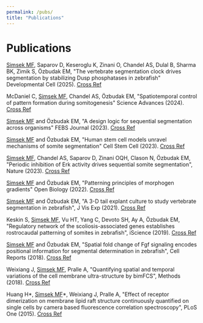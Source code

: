 ```yaml
---
permalink: /pubs/
title: "Publications"
---
```


<h1 class="major">Publications</h1> 
							<p> <u>Simsek MF</u>, Saparov D, Keseroglu K, Zinani O, Chandel AS, Dulal B, Sharma BK, Zimik S, Özbudak EM, "The vertebrate segmentation clock drives segmentation by stabilizing Dusp phosphatases in zebrafish" Developmental Cell (2025). <a href="https://doi.org/10.1016/j.devcel.2024.11.003" target="_blank" class="button">Cross Ref</a> </p>
							<p> McDaniel C, <u>Simsek MF</u>, Chandel AS, Özbudak EM, "Spatiotemporal control of pattern formation during somitogenesis" Science Advances (2024). <a href="https://doi.org/10.1126/sciadv.adk8937" target="_blank" class="button">Cross Ref</a> </p>
							<p> <u>Simsek MF</u> and Özbudak EM, "A design logic for sequential segmentation across organisms" FEBS Journal (2023). <a href="https://doi.org/10.1111/febs.16899" target="_blank" class="button">Cross Ref</a> </p>
							<p> <u>Simsek MF</u> and Özbudak EM, "Human stem cell models unravel mechanisms of somite segmentation" Cell Stem Cell (2023). <a href="https://doi.org/10.1016/j.stem.2023.01.011" target="_blank" class="button">Cross Ref</a></p>
							<p> <u>Simsek MF</u>, Chandel AS, Saparov D, Zinani OQH, Clason N, Özbudak EM, "Periodic inhibition of Erk activity drives sequential somite segmentation", Nature (2023). <a href="https://www.nature.com/articles/s41586-022-05527-x" target="_blank" class="button">Cross Ref</a>	</p>
							<p> <u>Simsek MF</u> and Özbudak EM, "Patterning principles of morphogen gradients" Open Biology (2022). <a href="https://royalsocietypublishing.org/doi/10.1098/rsob.220224" target="_blank" class="button">Cross Ref</a>	</p>						
							<p> <u>Simsek MF</u> and Özbudak EM, "A 3-D tail explant culture to study vertebrate segmentation in zebrafish", J Vis Exp (2021). <a href="https://doi.org/10.3791/61981" target="_blank" class="button">Cross Ref</a>	</p>
							<p> Keskin S, <u>Simsek MF</u>, Vu HT, Yang C, Devoto SH, Ay A, Özbudak EM, "Regulatory network of the scoliosis-associated genes establishes rostrocaudal patterning of somites in zebrafish", iScience (2019). <a href="https://linkinghub.elsevier.com/retrieve/pii/S2589004219300227" target="_blank" class="button">Cross Ref</a></p>
							<p> <u>Simsek MF</u> and Özbudak EM, "Spatial fold change of Fgf signaling encodes positional information for segmental determination in zebrafish", Cell Reports (2018). <a href="https://www.cell.com/cell-reports/fulltext/S2211-1247(18)30918-5" target="_blank" class="button">Cross Ref</a></p>
							<p> Weixiang J, <u>Simsek MF</u>, Pralle A, "Quantifying spatial and temporal variations of the cell membrane ultra-structure by bimFCS", Methods (2018). <a href="https://linkinghub.elsevier.com/retrieve/pii/S1046202317302256" target="_blank" class="button">Cross Ref</a> </p>
							<p> Huang H*, <u>Simsek MF</u>*, Weixiang J, Pralle A, "Effect of receptor dimerization on membrane lipid raft structure continuously quantified on single cells by camera based fluorescence correlation spectroscopy", PLoS One (2015). <a href="http://dx.plos.org/10.1371/journal.pone.0121777" target="_blank" class="button">Cross Ref</a></p> 					
